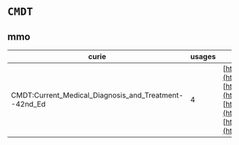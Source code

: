# `CMDT`

## mmo

| curie                                                 |   usages | nodes                                                                                                                                                                                                                                                                                                                                                                                                                                                              |
|-------------------------------------------------------|----------|--------------------------------------------------------------------------------------------------------------------------------------------------------------------------------------------------------------------------------------------------------------------------------------------------------------------------------------------------------------------------------------------------------------------------------------------------------------------|
| CMDT:Current_Medical_Diagnosis_and_Treatment--42nd_Ed |        4 | [http://purl.obolibrary.org/obo/MMO:0000132](https://bioregistry.io/http://purl.obolibrary.org/obo/MMO:0000132), [http://purl.obolibrary.org/obo/MMO:0000133](https://bioregistry.io/http://purl.obolibrary.org/obo/MMO:0000133), [http://purl.obolibrary.org/obo/MMO:0000134](https://bioregistry.io/http://purl.obolibrary.org/obo/MMO:0000134), [http://purl.obolibrary.org/obo/MMO:0000135](https://bioregistry.io/http://purl.obolibrary.org/obo/MMO:0000135) |
